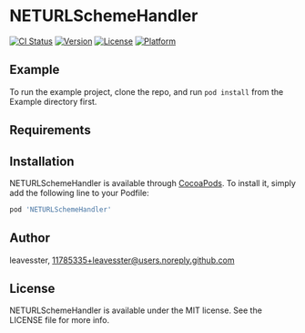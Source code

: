 # NETURLSchemeHandler

[![CI Status](https://img.shields.io/travis/leavesster/NETURLSchemeHandler.svg?style=flat)](https://travis-ci.org/leavesster/NETURLSchemeHandler)
[![Version](https://img.shields.io/cocoapods/v/NETURLSchemeHandler.svg?style=flat)](https://cocoapods.org/pods/NETURLSchemeHandler)
[![License](https://img.shields.io/cocoapods/l/NETURLSchemeHandler.svg?style=flat)](https://cocoapods.org/pods/NETURLSchemeHandler)
[![Platform](https://img.shields.io/cocoapods/p/NETURLSchemeHandler.svg?style=flat)](https://cocoapods.org/pods/NETURLSchemeHandler)

## Example

To run the example project, clone the repo, and run `pod install` from the Example directory first.

## Requirements

## Installation

NETURLSchemeHandler is available through [CocoaPods](https://cocoapods.org). To install
it, simply add the following line to your Podfile:

```ruby
pod 'NETURLSchemeHandler'
```

## Author

leavesster, 11785335+leavesster@users.noreply.github.com

## License

NETURLSchemeHandler is available under the MIT license. See the LICENSE file for more info.
